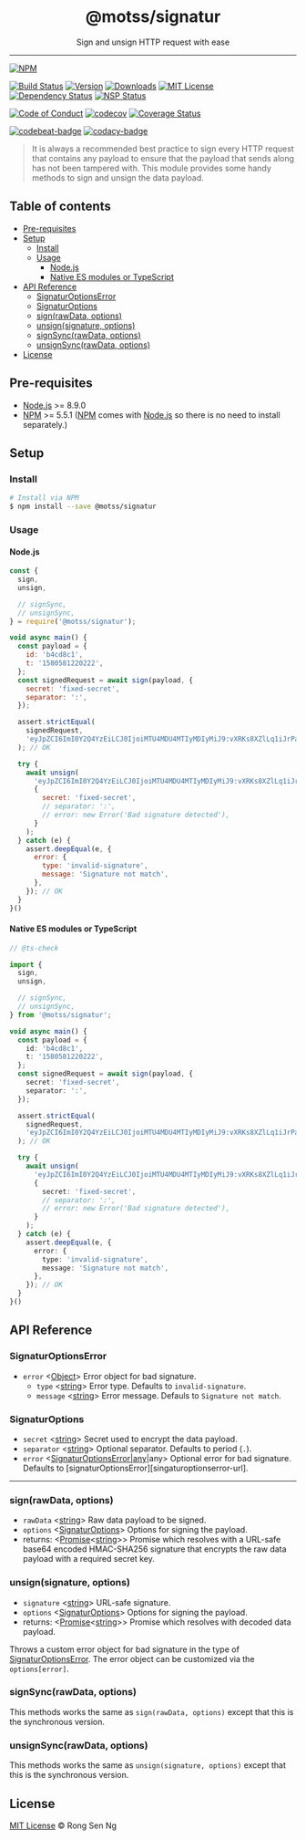 <div align="center" style="text-align: center;">
  <h1 style="border-bottom: none;">@motss/signatur</h1>

  <p>Sign and unsign HTTP request with ease</p>
</div>

<hr />

[![NPM][nodei-badge]][nodei-url]

[![Build Status][travis-badge]][travis-url]
[![Version][version-badge]][version-url]
[![Downloads][downloads-badge]][downloads-url]
[![MIT License][mit-license-badge]][mit-license-url]
[![Dependency Status][daviddm-badge]][daviddm-url]
[![NSP Status][nsp-badge]][nsp-url]

[![Code of Conduct][coc-badge]][coc-url]
[![codecov][codecov-badge]][codecov-url]
[![Coverage Status][coveralls-badge]][coveralls-url]

[![codebeat-badge]][codebeat-url]
[![codacy-badge]][codacy-url]

> It is always a recommended best practice to sign every HTTP request that contains any payload to ensure that the payload that sends along has not been tampered with. This module provides some handy methods to sign and unsign the data payload.

## Table of contents

- [Pre-requisites](#pre-requisites)
- [Setup](#setup)
  - [Install](#install)
  - [Usage](#usage)
    - [Node.js](#nodejs)
    - [Native ES modules or TypeScript](#native-es-modules-or-typescript)
- [API Reference](#api-reference)
  - [SignaturOptionsError](#signaturoptionserror)
  - [SignaturOptions](#signaturoptions)
  - [sign(rawData, options)](#signrawdata-options)
  - [unsign(signature, options)](#unsignsignature-options)
  - [signSync(rawData, options)](#signsyncrawdata-options)
  - [unsignSync(rawData, options)](#unsignsyncrawdata-options)
- [License](#license)

## Pre-requisites

- [Node.js][node-js-url] >= 8.9.0
- [NPM][npm-url] >= 5.5.1 ([NPM][npm-url] comes with [Node.js][node-js-url] so there is no need to install separately.)

## Setup

### Install

```sh
# Install via NPM
$ npm install --save @motss/signatur
```

### Usage

#### Node.js

```js
const {
  sign,
  unsign,

  // signSync,
  // unsignSync,
} = require('@motss/signatur');

void async main() {
  const payload = {
    id: 'b4cd8c1',
    t: '1580581220222',
  };
  const signedRequest = await sign(payload, {
    secret: 'fixed-secret',
    separator: ':',
  });

  assert.strictEqual(
    signedRequest,
    'eyJpZCI6ImI0Y2Q4YzEiLCJ0IjoiMTU4MDU4MTIyMDIyMiJ9:vXRKs8XZlLq1iJrPaYDsBsrLegjedzUCd3pnQqMB2Qg'
  ); // OK

  try {
    await unsign(
      'eyJpZCI6ImI0Y2Q4YzEiLCJ0IjoiMTU4MDU4MTIyMDIyMiJ9:vXRKs8XZlLq1iJrPaYDsBsrLegjedzUCd3pnQqMB2Qg',
      {
        secret: 'fixed-secret',
        // separator: ':',
        // error: new Error('Bad signature detected'),
      }
    );
  } catch (e) {
    assert.deepEqual(e, {
      error: {
        type: 'invalid-signature',
        message: 'Signature not match',
      },
    }); // OK
  }
}()
```

#### Native ES modules or TypeScript

```ts
// @ts-check

import {
  sign,
  unsign,

  // signSync,
  // unsignSync,
} from '@motss/signatur';

void async main() {
  const payload = {
    id: 'b4cd8c1',
    t: '1580581220222',
  };
  const signedRequest = await sign(payload, {
    secret: 'fixed-secret',
    separator: ':',
  });

  assert.strictEqual(
    signedRequest,
    'eyJpZCI6ImI0Y2Q4YzEiLCJ0IjoiMTU4MDU4MTIyMDIyMiJ9:vXRKs8XZlLq1iJrPaYDsBsrLegjedzUCd3pnQqMB2Qg'
  ); // OK

  try {
    await unsign(
      'eyJpZCI6ImI0Y2Q4YzEiLCJ0IjoiMTU4MDU4MTIyMDIyMiJ9:vXRKs8XZlLq1iJrPaYDsBsrLegjedzUCd3pnQqMB2Qg',
      {
        secret: 'fixed-secret',
        // separator: ':',
        // error: new Error('Bad signature detected'),
      }
    );
  } catch (e) {
    assert.deepEqual(e, {
      error: {
        type: 'invalid-signature',
        message: 'Signature not match',
      },
    }); // OK
  }
}()
```

## API Reference

### SignaturOptionsError

- `error` <[Object][object-mdn-url]> Error object for bad signature.
  - `type` <[string][string-mdn-url]> Error type. Defaults to `invalid-signature`.
  - `message` <[string][string-mdn-url]> Error message. Defauls to `Signature not match`.

### SignaturOptions

- `secret` <[string][string-mdn-url]> Secret used to encrypt the data payload.
- `separator` <[string][string-mdn-url]> Optional separator. Defaults to period (`.`).
- `error` <[SignaturOptionsError|any][signaturoptionserror-url]|any> Optional error for bad signature. Defaults to [signaturOptionsError][singaturoptionserror-url].

___

### sign(rawData, options)

- `rawData` <[string][string-mdn-url]> Raw data payload to be signed.
- `options` <[SignaturOptions][signaturoptions-url]> Options for signing the payload.
- returns: <[Promise][promise-mdn-url]&lt;[string][string-mdn-url]&gt;> Promise which resolves with a URL-safe base64 encoded HMAC-SHA256 signature that encrypts the raw data payload with a required secret key.

### unsign(signature, options)

- `signature` <[string][string-mdn-url]> URL-safe signature.
- `options` <[SignaturOptions][signaturoptions-url]> Options for signing the payload.
- returns: <[Promise][promise-mdn-url]&lt;[string][string-mdn-url]&gt;> Promise which resolves with decoded data payload.

Throws a custom error object for bad signature in the type of [SignaturOptionsError][signaturoptionserror-url]. The error object can be customized via the `options[error]`.

### signSync(rawData, options)

This methods works the same as `sign(rawData, options)` except that this is the synchronous version.

### unsignSync(rawData, options)

This methods works the same as `unsign(signature, options)` except that this is the synchronous version.

## License

[MIT License](https://motss.mit-license.org/) © Rong Sen Ng

<!-- References -->
[typescript-url]: https://github.com/Microsoft/TypeScript
[node-js-url]: https://nodejs.org
[npm-url]: https://www.npmjs.com
[node-releases-url]: https://nodejs.org/en/download/releases

[array-mdn-url]: https://developer.mozilla.org/en-US/docs/Web/JavaScript/Reference/Global_Objects/Array
[boolean-mdn-url]: https://developer.mozilla.org/en-US/docs/Web/JavaScript/Reference/Global_Objects/Boolean
[function-mdn-url]: https://developer.mozilla.org/en-US/docs/Web/JavaScript/Reference/Global_Objects/Function
[map-mdn-url]: https://developer.mozilla.org/en-US/docs/Web/JavaScript/Reference/Global_Objects/Map
[number-mdn-url]: https://developer.mozilla.org/en-US/docs/Web/JavaScript/Reference/Global_Objects/Number
[object-mdn-url]: https://developer.mozilla.org/en-US/docs/Web/JavaScript/Reference/Global_Objects/Object
[promise-mdn-url]: https://developer.mozilla.org/en-US/docs/Web/JavaScript/Reference/Global_Objects/Promise
[regexp-mdn-url]: https://developer.mozilla.org/en-US/docs/Web/JavaScript/Reference/Global_Objects/RegExp
[set-mdn-url]: https://developer.mozilla.org/en-US/docs/Web/JavaScript/Reference/Global_Objects/Set
[string-mdn-url]: https://developer.mozilla.org/en-US/docs/Web/JavaScript/Reference/Global_Objects/String

[signaturoptionserror-url]: #signaturoptionserror
[signaturoptions-url]: #signaturoptions

<!-- Badges -->
[nodei-badge]: https://nodei.co/npm/@motss/signatur.png?downloads=true&downloadRank=true&stars=true

[travis-badge]: https://img.shields.io/travis/motss/signatur.svg?style=flat-square

[version-badge]: https://img.shields.io/npm/v/@motss/signatur.svg?style=flat-square
[downloads-badge]: https://img.shields.io/npm/dm/@motss/signatur.svg?style=flat-square
[mit-license-badge]: https://img.shields.io/github/license/mashape/apistatus.svg?style=flat-square
[nsp-badge]: https://nodesecurity.io/orgs/motss/projects/7746c9f7-eefb-4f62-a346-d1c4e3eb43db/badge?style=flat-square
[daviddm-badge]: https://img.shields.io/david/motss/signatur.svg?style=flat-square

[coc-badge]: https://img.shields.io/badge/code%20of-conduct-ff69b4.svg?style=flat-square
[codecov-badge]: https://codecov.io/gh/motss/signatur/branch/master/graph/badge.svg
[coveralls-badge]: https://coveralls.io/repos/github/motss/signatur/badge.svg?branch=master&style=flat-square

[codebeat-badge]: https://codebeat.co/badges/ca431b21-4c3b-48bb-888f-f0ebdccfcd58?style=flat-square
[codacy-badge]: https://api.codacy.com/project/badge/Grade/a25123110779476696d2d453c536f43d?style=flat-square

<!-- Links -->
[nodei-url]: https://nodei.co/npm/@motss/signatur

[travis-url]: https://travis-ci.org/motss/signatur
[version-url]: https://npmjs.org/package/@motss/signatur
[downloads-url]: http://www.npmtrends.com/@motss/signatur
[mit-license-url]: https://github.com/motss/signatur/blob/master/LICENSE
[nsp-url]: https://nodesecurity.io/orgs/motss/projects/7746c9f7-eefb-4f62-a346-d1c4e3eb43db
[daviddm-url]: https://david-dm.org/motss/signatur

[coc-url]: https://github.com/motss/signatur/blob/master/CODE_OF_CONDUCT.md
[codecov-url]: https://codecov.io/gh/motss/signatur
[coveralls-url]: https://coveralls.io/github/motss/signatur?branch=master

[codebeat-url]: https://codebeat.co/projects/github-com-motss-signatur-master
[codacy-url]: https://www.codacy.com/app/motss/signatur?utm_source=github.com&amp;utm_medium=referral&amp;utm_content=motss/signatur&amp;utm_campaign=Badge_Grade
